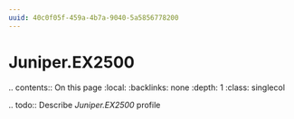 ```yaml
---
uuid: 40c0f05f-459a-4b7a-9040-5a5856778200
---
```



# Juniper.EX2500

.. contents:: On this page
    :local:
    :backlinks: none
    :depth: 1
    :class: singlecol

.. todo::
    Describe *Juniper.EX2500* profile

